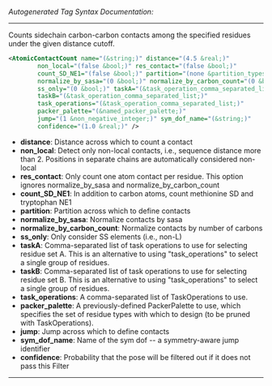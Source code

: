 <!-- THIS IS AN AUTOGENERATED FILE: Don't edit it directly, instead change the schema definition in the code itself. -->

_Autogenerated Tag Syntax Documentation:_

---
Counts sidechain carbon-carbon contacts among the specified residues under the given distance cutoff.

```xml
<AtomicContactCount name="(&string;)" distance="(4.5 &real;)"
        non_local="(false &bool;)" res_contact="(false &bool;)"
        count_SD_NE1="(false &bool;)" partition="(none &partition_types;)"
        normalize_by_sasa="(0 &bool;)" normalize_by_carbon_count="(0 &bool;)"
        ss_only="(0 &bool;)" taskA="(&task_operation_comma_separated_list;)"
        taskB="(&task_operation_comma_separated_list;)"
        task_operations="(&task_operation_comma_separated_list;)"
        packer_palette="(&named_packer_palette;)"
        jump="(1 &non_negative_integer;)" sym_dof_name="(&string;)"
        confidence="(1.0 &real;)" />
```

-   **distance**: Distance across which to count a contact
-   **non_local**: Detect only non-local contacts, i.e., sequence distance more than 2. Positions in separate chains are automatically considered non-local
-   **res_contact**: Only count one atom contact per residue. This option ignores normalize_by_sasa and normalize_by_carbon_count
-   **count_SD_NE1**: In addition to carbon atoms, count methionine SD and tryptophan NE1
-   **partition**: Partition across which to define contacts
-   **normalize_by_sasa**: Normalize contacts by sasa
-   **normalize_by_carbon_count**: Normalize contacts by number of carbons
-   **ss_only**: Only consider SS elements (i.e., non-L)
-   **taskA**: Comma-separated list of task operations to use for selecting residue set A.  This is an alternative to using "task_operations" to select a single group of residues.
-   **taskB**: Comma-separated list of task operations to use for selecting residue set B.  This is an alternative to using "task_operations" to select a single group of residues.
-   **task_operations**: A comma-separated list of TaskOperations to use.
-   **packer_palette**: A previously-defined PackerPalette to use, which specifies the set of residue types with which to design (to be pruned with TaskOperations).
-   **jump**: Jump across which to define contacts
-   **sym_dof_name**: Name of the sym dof -- a symmetry-aware jump identifier
-   **confidence**: Probability that the pose will be filtered out if it does not pass this Filter

---
